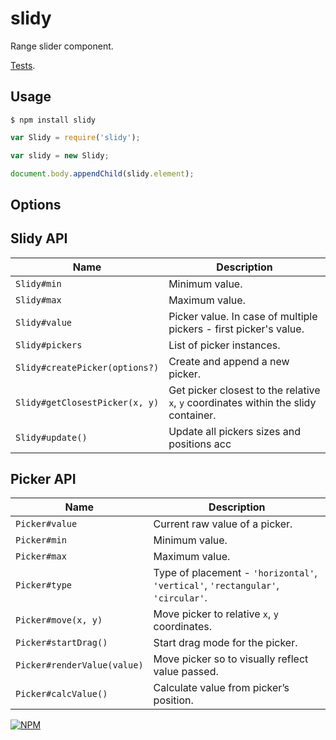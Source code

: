 # slidy

Range slider component.

[Tests](TODO).

## Usage

`$ npm install slidy`

```js
var Slidy = require('slidy');

var slidy = new Slidy;

document.body.appendChild(slidy.element);
```

## Options

## Slidy API

| Name | Description |
|---|---|
| `Slidy#min` | Minimum value. |
| `Slidy#max` | Maximum value. |
| `Slidy#value` | Picker value. In case of multiple pickers - first picker's value. |
| `Slidy#pickers` | List of picker instances. |
| `Slidy#createPicker(options?)` | Create and append a new picker. |
| `Slidy#getClosestPicker(x, y)` | Get picker closest to the relative `x`, `y` coordinates within the slidy container. |
| `Slidy#update()` | Update all pickers sizes and positions acc |

## Picker API

| Name | Description |
|---|---|
| `Picker#value` | Current raw value of a picker. |
| `Picker#min` | Minimum value. |
| `Picker#max` | Maximum value. |
| `Picker#type` | Type of placement - `'horizontal'`, `'vertical'`, `'rectangular'`, `'circular'`. |
| `Picker#move(x, y)` | Move picker to relative `x`, `y` coordinates. |
| `Picker#startDrag()` | Start drag mode for the picker. |
| `Picker#renderValue(value)` | Move picker so to visually reflect value passed. |
| `Picker#calcValue()` | Calculate value from picker’s position. |

[![NPM](https://nodei.co/npm/slidy.png?downloads=true&downloadRank=true&stars=true)](https://nodei.co/npm/slidy/)